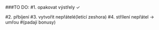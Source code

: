 ###TO DO:
#1. opakovat výstřely ✓

#2. přbíjení 
#3. vytvořit nepřátelé(letící zeshora)
#4. střílení nepřátel -> umřou
#(padají bonusy)
